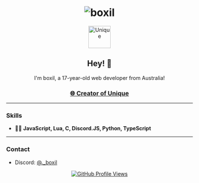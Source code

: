 <h1 align="center">
  <img src="https://cdn.discordapp.com/attachments/1286963951996768328/1288708888023142411/text.gif?ex=66f62b2d&is=66f4d9ad&hm=89bcd7204d0ce0e96cfa694c1d89f4f2003e15e5ea5f81034713c4c4576cebd7&" alt="boxil" />
</h1>

<p align="center">
  <img src="https://media.discordapp.net/attachments/1295715432950665297/1296424940844879994/Unique.png?ex=6744ff10&is=6743ad90&hm=c471bf0fa4aad4e6ab7d0b60486d6eed94ea368d665ddb2bbf00d6352512987f&=&format=webp&quality=lossless&width=671&height=671" alt="Unique" width="60" height="60" />
</p>

<h2 align="center">Hey! 👋</h2>
<p align="center">I'm boxil, a 17-year-old web developer from Australia!</p>

<h3 align="center">
  <a href="https://discord.gg/khbQEbdvY6">🌐 Creator of Unique</a>
</h3>

---

### Skills
- 👨‍💻 **JavaScript, Lua, C, Discord.JS, Python, TypeScript**

---

### Contact
- Discord: [@._boxil](./)

<p align="center">
  <a href="https://github.com/boxiljs">
    <img src="https://komarev.com/ghpvc/?username=boxiljs&logo=github&label=Profile%20Views&color=blueviolet&logoColor=white&style=for-the-badge" alt="GitHub Profile Views" />
  </a>
</p>
